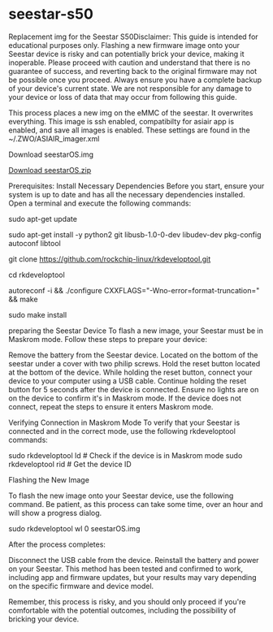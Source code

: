 # seestar-s50
Replacement img for the Seestar S50Disclaimer: This guide is intended for educational purposes only. Flashing a new firmware image onto your Seestar device is risky and can potentially brick your device, making it inoperable. Please proceed with caution and understand that there is no guarantee of success, and reverting back to the original firmware may not be possible once you proceed. Always ensure you have a complete backup of your device's current state. We are not responsible for any damage to your device or loss of data that may occur from following this guide.

This process places a new img on the eMMC of the seestar. It overwrites everything. This image is ssh enabled, compatibilty for asiair app is enabled, and save all images is enabled. These settings are found in the ~/.ZWO/ASIAIR_imager.xml

Download seestarOS.img

<a href="magnet:?xt=urn:btih:d064361ce9aaaef2328ab704835badb343e1f557&dn=seestarOS.zip">Download seestarOS.zip</a>



Prerequisites: Install Necessary Dependencies
Before you start, ensure your system is up to date and has all the necessary dependencies installed. Open a terminal and execute the following commands:

sudo apt-get update

sudo apt-get install -y python2 git libusb-1.0-0-dev libudev-dev pkg-config autoconf libtool

git clone https://github.com/rockchip-linux/rkdeveloptool.git

cd rkdeveloptool

autoreconf -i && ./configure CXXFLAGS="-Wno-error=format-truncation=" && make

sudo make install


preparing the Seestar Device
To flash a new image, your Seestar must be in Maskrom mode. Follow these steps to prepare your device:

Remove the battery from the Seestar device. Located on the bottom of the seestar under a cover with two philip screws.
Hold the reset button located at the bottom of the device.
While holding the reset button, connect your device to your computer using a USB cable.
Continue holding the reset button for 5 seconds after the device is connected.
Ensure no lights are on on the device to confirm it's in Maskrom mode.
If the device does not connect, repeat the steps to ensure it enters Maskrom mode.

Verifying Connection in Maskrom Mode
To verify that your Seestar is connected and in the correct mode, use the following rkdeveloptool commands:

sudo rkdeveloptool ld  # Check if the device is in Maskrom mode
sudo rkdeveloptool rid # Get the device ID


Flashing the New Image

To flash the new image onto your Seestar device, use the following command. Be patient, as this process can take some time, over an hour and will show a progress dialog.

sudo rkdeveloptool wl 0 seestarOS.img


After the process completes:

Disconnect the USB cable from the device.
Reinstall the battery and power on your Seestar.
This method has been tested and confirmed to work, including app and firmware updates, but your results may vary depending on the specific firmware and device model.

Remember, this process is risky, and you should only proceed if you're comfortable with the potential outcomes, including the possibility of bricking your device.

